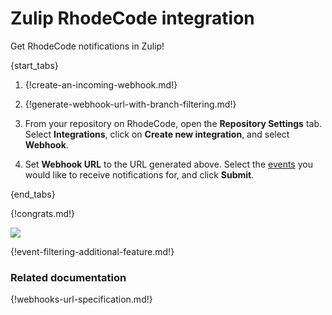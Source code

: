 # Zulip RhodeCode integration

Get RhodeCode notifications in Zulip!

{start_tabs}

1. {!create-an-incoming-webhook.md!}

1. {!generate-webhook-url-with-branch-filtering.md!}

1. From your repository on RhodeCode, open the **Repository Settings** tab.
    Select **Integrations**, click on **Create new integration**, and
    select **Webhook**.

1. Set **Webhook URL** to the URL generated above. Select the
    [events](#filtering-incoming-events) you would like to receive notifications
    for, and click **Submit**.

{end_tabs}

{!congrats.md!}

![](/static/images/integrations/rhodecode/001.png)

{!event-filtering-additional-feature.md!}

### Related documentation

{!webhooks-url-specification.md!}
